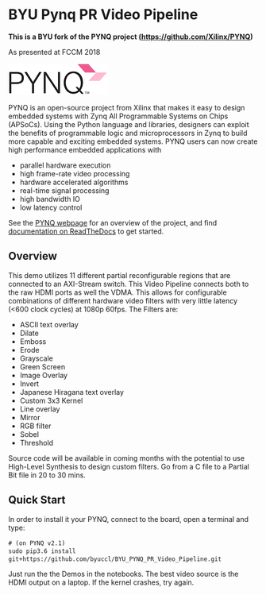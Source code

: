 # BYU Pynq PR Video Pipeline
**This is a BYU fork of the PYNQ project (https://github.com/Xilinx/PYNQ)**

As presented at FCCM 2018

![alt tag](./logo.png)


PYNQ is an open-source project from Xilinx that makes it easy to design embedded systems with Zynq All Programmable Systems on Chips (APSoCs). Using the Python language and libraries, designers can exploit the benefits of programmable logic and microprocessors in Zynq to build more capable and exciting embedded systems.
PYNQ users can now create high performance embedded applications with
-	parallel hardware execution
-	high frame-rate video processing
-	hardware accelerated algorithms
-	real-time signal processing
-	high bandwidth IO
-	low latency control

See the <a href="http://www.pynq.io/" target="_blank">PYNQ webpage</a> for an overview of the project, and find <a href="http://pynq.readthedocs.io" target="_blank">documentation on ReadTheDocs</a> to get started. 

## Overview
This demo utilizes 11 different partial reconfigurable regions that are connected to an AXI-Stream switch.
This Video Pipeline connects both to the raw HDMI ports as well the VDMA.
This allows for configurable combinations of different hardware video filters with very little latency (<600 clock cycles) at 1080p 60fps.
The Filters are:

- ASCII text overlay
- Dilate
- Emboss
- Erode
- Grayscale
- Green Screen
- Image Overlay
- Invert
- Japanese Hiragana text overlay
- Custom 3x3 Kernel
- Line overlay
- Mirror
- RGB filter
- Sobel
- Threshold

Source code will be available  in coming months with the potential to use High-Level Synthesis to design custom filters.
Go from a C file to a Partial Bit file in 20 to 30 mins.

## Quick Start

In order to install it your PYNQ, connect to the board, open a terminal and type:

```shell
# (on PYNQ v2.1)
sudo pip3.6 install git+https://github.com/byuccl/BYU_PYNQ_PR_Video_Pipeline.git
```

Just run the the Demos in the notebooks.  The best video source is the HDMI output on a laptop. If the kernel crashes, try again.

